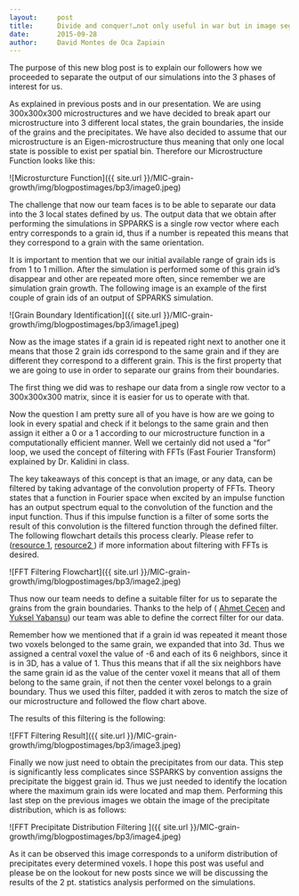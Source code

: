 ```yaml
---
layout:     post
title:      Divide and conquer!…not only useful in war but in image segmentation as well
date:       2015-09-28
author:     David Montes de Oca Zapiain
---
```

The purpose of this new blog post is to explain our followers how we proceeded to separate the output of our simulations into the 3 phases of interest for us. 

As explained in previous posts and in our presentation. We are using 300x300x300 microstructures and we have decided to break apart our microstructure into 3 different local states, the grain boundaries, the inside of the grains and the precipitates. We have also decided to assume that our microstructure is an Eigen-microstructure thus meaning that only one local state is possible to exist per spatial bin.  Therefore our Microstructure Function looks like this:

![Microsturcture Function]({{ site.url }}/MIC-grain-growth/img/blogpostimages/bp3/image0.jpeg)

The challenge that now our team faces is to be able to separate our data into the 3 local states defined by us. The output data that we obtain after performing the simulations in SPPARKS is a single row vector where each entry corresponds to a grain id, thus if a number is repeated this means that they correspond to a grain with the same orientation. 

It is important to mention that we our initial available range of grain ids is from 1 to 1 million. After the simulation is performed some of this grain id’s disappear and other are repeated more often, since remember we are simulation grain growth. The following image is an example of the first couple of grain ids of an output of SPPARKS simulation.

![Grain Boundary Identification]({{ site.url }}/MIC-grain-growth/img/blogpostimages/bp3/image1.jpeg)

Now as the image states if a grain id is repeated right next to another one it means that those 2 grain ids correspond to the same grain and if they are different they correspond to a different grain. This is the first property that we are going to use in order to separate our grains from their boundaries. 

The first thing we did was to reshape our data from a single row vector to a 300x300x300 matrix, since it is easier for us to operate with that.

 Now the question I am pretty sure all of you have is how are we going to look in every spatial and check if it belongs to the same grain and then assign it either a 0 or a 1 according to our microstructure function in a computationally efficient manner. Well we certainly did not used a “for” loop, we used the concept of filtering with FFTs (Fast Fourier Transform) explained by Dr. Kalidini in class. 
 
The key takeaways of this concept is that an image, or any data, can be filtered by taking advantage of the convolution property of FFTs. Theory states that a function in Fourier space when excited by an impulse function has an output spectrum equal to the convolution of the function and the input function. Thus if this impulse function is a filter of some sorts the result of this convolution is the filtered function through the defined filter. The following flowchart details this process clearly. Please refer to ([resource 1][resource1], [resource2 ][resource2]) if more information about filtering with FFTs is desired. 

![FFT Filtering Flowchart]({{ site.url }}/MIC-grain-growth/img/blogpostimages/bp3/image2.jpeg)

Thus now our team needs to define a suitable filter for us to separate the grains from the grain boundaries. Thanks to the help of ( [Ahmet Cecen][AhmetCecen] and [Yuksel Yabansu][YukselYabansu]) our team was able to define the correct filter for our data. 

Remember how we mentioned that if a grain id was repeated it meant those two voxels belonged to the same grain, we expanded that into 3d. Thus we assigned a central voxel the value of -6 and each of its 6 neighbors, since it is in 3D, has a value of 1. Thus this means that if all the six neighbors have the same grain id as the value of the center voxel it means that all of them belong to the same grain, if not then the center voxel belongs to a grain boundary. Thus we used this filter, padded it with zeros to match the size of our microstructure and followed the flow chart above.

The results of this filtering is the following:

![FFT Filtering Result]({{ site.url }}/MIC-grain-growth/img/blogpostimages/bp3/image3.jpeg)

Finally we now just need to obtain the precipitates from our data. This step is significantly less complicates since SSPARKS by convention assigns the precipitate the biggest grain id. Thus we just needed to identify the location where the maximum grain ids were located and map them. Performing this last step on the previous images we obtain the image of the precipitate distribution, which is as follows:

![FFT Precipitate Distribution Filtering ]({{ site.url }}/MIC-grain-growth/img/blogpostimages/bp3/image4.jpeg)

As it can be observed this image corresponds to a uniform distribution of precipitates every determined voxels. I hope this post was useful and please be on the lookout for new posts since we will be discussing the results of the 2 pt. statistics analysis performed on the simulations. 

[resource1]: https://engineering.purdue.edu/~ee538/DFTbasedLinearFiltering.pdf
[resource2]: http://eeweb.poly.edu/~yao/EL5123/lecture6_2D_DFT.pdf
[AhmetCecen]: http://mined.gatech.edu/members/Ahmet-Cecen/
[YukselYabansu]: http://mined.gatech.edu/members/Yuksel-Yabansu/

